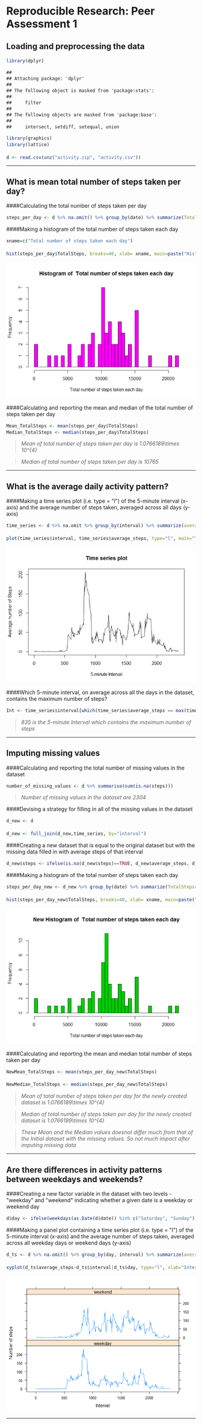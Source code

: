 # Reproducible Research: Peer Assessment 1

  
## Loading and preprocessing the data
  

```r
library(dplyr)
```

```
## 
## Attaching package: 'dplyr'
## 
## The following object is masked from 'package:stats':
## 
##     filter
## 
## The following objects are masked from 'package:base':
## 
##     intersect, setdiff, setequal, union
```

```r
library(graphics)
library(lattice)

d <- read.csv(unz("activity.zip", "activity.csv"))
```

***

  
## What is mean total number of steps taken per day?
  
  
####Calculating the total number of steps taken per day
  

```r
steps_per_day <- d %>% na.omit() %>% group_by(date) %>% summarize(TotalSteps=sum(steps))
```
  
  
####Making a histogram of the total number of steps taken each day
  

```r
xname=c("Total number of steps taken each day")

hist(steps_per_day$TotalSteps, breaks=40, xlab= xname, main=paste("Histogram of ", xname), col=6)
```

![](PA1_template_files/figure-html/unnamed-chunk-3-1.png) 
  
  
####Calculating and reporting the mean and median of the total number of steps taken per day
  

```r
Mean_TotalSteps <- mean(steps_per_day$TotalSteps)
Median_TotalSteps <- median(steps_per_day$TotalSteps)
```
  
> _Mean of total number of steps taken per day is 1.0766189\times 10^{4}_
  
> _Median of total number of steps taken per day is 10765_
  
***
  
  
## What is the average daily activity pattern?
  
  
####Making a time series plot (i.e. type = "l") of the 5-minute interval (x-axis) and the average number of steps taken, averaged across all days (y-axis)
   

```r
time_series <- d %>% na.omit %>% group_by(interval) %>% summarize(average_steps=mean(steps))

plot(time_series$interval, time_series$average_steps, type="l", main="Time series plot", xlab="5-minute Interval", ylab="Average number of Steps")
```

![](PA1_template_files/figure-html/unnamed-chunk-5-1.png) 
  
  
####Which 5-minute interval, on average across all the days in the dataset, contains the maximum number of steps?
   

```r
Int <- time_series$interval[which(time_series$average_steps == max(time_series$average_steps))]
```
  
> _835 is the 5-minute Interval which contains the maximum number of steps_
  
***
  

## Imputing missing values
  
  
####Calculating and reporting the total number of missing values in the dataset
  

```r
number_of_missing_values <- d %>% summarise(sum(is.na(steps)))
```
  
> _Number of missing values in the dataset are 2304_
  
  
####Devising a strategy for filling in all of the missing values in the dataset
   

```r
d_new <- d

d_new <- full_join(d_new,time_series, by="interval")
```
   
  
####Creating a new dataset that is equal to the original dataset but with the missing data filled in with average steps of that interval
   

```r
d_new$steps <- ifelse(is.na(d_new$steps)==TRUE, d_new$average_steps, d_new$steps)
```
   
  
####Making a histogram of the total number of steps taken each day
  

```r
steps_per_day_new <- d_new %>% group_by(date) %>% summarize(TotalSteps=sum(steps))

hist(steps_per_day_new$TotalSteps, breaks=40, xlab= xname, main=paste("New Histogram of ", xname), col=3 )
```

![](PA1_template_files/figure-html/unnamed-chunk-10-1.png) 
   
  
####Calculating and reporting the mean and median total number of steps taken per day
  

```r
NewMean_TotalSteps <- mean(steps_per_day_new$TotalSteps)

NewMedian_TotalSteps <- median(steps_per_day_new$TotalSteps)
```
   
> _Mean of total number of steps taken per day for the newly created dataset is 1.0766189\times 10^{4}_
  
> _Median of total number of steps taken per day for the newly created dataset is 1.0766189\times 10^{4}_
  
> _These Mean and the Median values doesnot differ much from that of the Initial dataset with the missing values. So not much impact after imputing missing data_
  
***
  
  
## Are there differences in activity patterns between weekdays and weekends?
  
  
####Creating a new factor variable in the dataset with two levels - "weekday" and "weekend" indicating whether a given date is a weekday or weekend day
  

```r
d$day <- ifelse(weekdays(as.Date(d$date)) %in% c("Saturday", "Sunday"), "weekend", "weekday")
```
  
  
####Making a panel plot containing a time series plot (i.e. type = "l") of the 5-minute interval (x-axis) and the average number of steps taken, averaged across all weekday days or weekend days (y-axis)
  

```r
d_ts <- d %>% na.omit() %>% group_by(day, interval) %>% summarize(average_steps=mean(steps))
  
xyplot(d_ts$average_steps~d_ts$interval|d_ts$day, type="l", xlab="Interval", ylab="Number of steps", layout=c(1,2))
```

![](PA1_template_files/figure-html/unnamed-chunk-13-1.png) 
  
***
  
  

